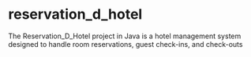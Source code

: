 # reservation_d_hotel
The Reservation_D_Hotel project in Java is a hotel management system designed to handle room reservations, guest check-ins, and check-outs
